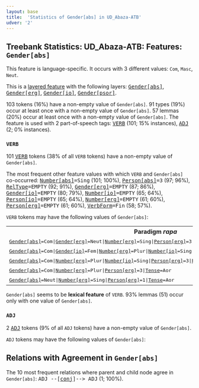 ```yaml
---
layout: base
title:  'Statistics of Gender[abs] in UD_Abaza-ATB'
udver: '2'
---
```


## Treebank Statistics: UD_Abaza-ATB: Features: `Gender[abs]`

This feature is language-specific.
It occurs with 3 different values: `Com`, `Masc`, `Neut`.

This is a <a href="../../u/overview/feat-layers.html">layered feature</a> with the following layers: <tt><a href="abq_atb-feat-Gender-abs.html">Gender[abs]</a></tt>, <tt><a href="abq_atb-feat-Gender-erg.html">Gender[erg]</a></tt>, <tt><a href="abq_atb-feat-Gender-io.html">Gender[io]</a></tt>, <tt><a href="abq_atb-feat-Gender-psor.html">Gender[psor]</a></tt>.

103 tokens (16%) have a non-empty value of `Gender[abs]`.
91 types (19%) occur at least once with a non-empty value of `Gender[abs]`.
57 lemmas (20%) occur at least once with a non-empty value of `Gender[abs]`.
The feature is used with 2 part-of-speech tags: <tt><a href="abq_atb-pos-VERB.html">VERB</a></tt> (101; 15% instances), <tt><a href="abq_atb-pos-ADJ.html">ADJ</a></tt> (2; 0% instances).

### `VERB`

101 <tt><a href="abq_atb-pos-VERB.html">VERB</a></tt> tokens (38% of all `VERB` tokens) have a non-empty value of `Gender[abs]`.

The most frequent other feature values with which `VERB` and `Gender[abs]` co-occurred: <tt><a href="abq_atb-feat-Number-abs.html">Number[abs]</a></tt><tt>=Sing</tt> (101; 100%), <tt><a href="abq_atb-feat-Person-abs.html">Person[abs]</a></tt><tt>=3</tt> (97; 96%), <tt><a href="abq_atb-feat-RelType.html">RelType</a></tt><tt>=EMPTY</tt> (92; 91%), <tt><a href="abq_atb-feat-Gender-erg.html">Gender[erg]</a></tt><tt>=EMPTY</tt> (87; 86%), <tt><a href="abq_atb-feat-Gender-io.html">Gender[io]</a></tt><tt>=EMPTY</tt> (80; 79%), <tt><a href="abq_atb-feat-Number-io.html">Number[io]</a></tt><tt>=EMPTY</tt> (65; 64%), <tt><a href="abq_atb-feat-Person-io.html">Person[io]</a></tt><tt>=EMPTY</tt> (65; 64%), <tt><a href="abq_atb-feat-Number-erg.html">Number[erg]</a></tt><tt>=EMPTY</tt> (61; 60%), <tt><a href="abq_atb-feat-Person-erg.html">Person[erg]</a></tt><tt>=EMPTY</tt> (61; 60%), <tt><a href="abq_atb-feat-VerbForm.html">VerbForm</a></tt><tt>=Fin</tt> (58; 57%).

`VERB` tokens may have the following values of `Gender[abs]`:


<table>
  <tr><th>Paradigm <i>гара</i></th><th><tt>Com</tt></th><th><tt>Neut</tt></th></tr>
  <tr><td><tt><tt><a href="abq_atb-feat-Gender-abs.html">Gender[abs]</a></tt><tt>=Com</tt>|<tt><a href="abq_atb-feat-Gender-erg.html">Gender[erg]</a></tt><tt>=Neut</tt>|<tt><a href="abq_atb-feat-Number-erg.html">Number[erg]</a></tt><tt>=Sing</tt>|<tt><a href="abq_atb-feat-Person-erg.html">Person[erg]</a></tt><tt>=3</tt>|<tt><a href="abq_atb-feat-Tense.html">Tense</a></tt><tt>=Aor</tt></tt></td><td><em>дагад</em></td><td></td></tr>
  <tr><td><tt><tt><a href="abq_atb-feat-Gender-abs.html">Gender[abs]</a></tt><tt>=Com</tt>|<tt><a href="abq_atb-feat-Gender-io.html">Gender[io]</a></tt><tt>=Fem</tt>|<tt><a href="abq_atb-feat-Number-erg.html">Number[erg]</a></tt><tt>=Plur</tt>|<tt><a href="abq_atb-feat-Number-io.html">Number[io]</a></tt><tt>=Sing</tt>|<tt><a href="abq_atb-feat-Person-erg.html">Person[erg]</a></tt><tt>=3</tt>|<tt><a href="abq_atb-feat-Person-io.html">Person[io]</a></tt><tt>=3</tt>|<tt><a href="abq_atb-feat-Tense.html">Tense</a></tt><tt>=Past</tt></tt></td><td><em>дгIаргхдзылщан</em></td><td></td></tr>
  <tr><td><tt><tt><a href="abq_atb-feat-Gender-abs.html">Gender[abs]</a></tt><tt>=Com</tt>|<tt><a href="abq_atb-feat-Number-erg.html">Number[erg]</a></tt><tt>=Plur</tt>|<tt><a href="abq_atb-feat-Number-io.html">Number[io]</a></tt><tt>=Sing</tt>|<tt><a href="abq_atb-feat-Person-erg.html">Person[erg]</a></tt><tt>=3</tt>|<tt><a href="abq_atb-feat-Person-io.html">Person[io]</a></tt><tt>=1</tt>|<tt><a href="abq_atb-feat-Tense.html">Tense</a></tt><tt>=Aor</tt></tt></td><td><em>дсызгIаргхтI</em></td><td></td></tr>
  <tr><td><tt><tt><a href="abq_atb-feat-Gender-abs.html">Gender[abs]</a></tt><tt>=Com</tt>|<tt><a href="abq_atb-feat-Number-erg.html">Number[erg]</a></tt><tt>=Plur</tt>|<tt><a href="abq_atb-feat-Person-erg.html">Person[erg]</a></tt><tt>=3</tt>|<tt><a href="abq_atb-feat-Tense.html">Tense</a></tt><tt>=Aor</tt></tt></td><td><em>дгIаргхд</em></td><td></td></tr>
  <tr><td><tt><tt><a href="abq_atb-feat-Gender-abs.html">Gender[abs]</a></tt><tt>=Neut</tt>|<tt><a href="abq_atb-feat-Number-erg.html">Number[erg]</a></tt><tt>=Sing</tt>|<tt><a href="abq_atb-feat-Person-erg.html">Person[erg]</a></tt><tt>=1</tt>|<tt><a href="abq_atb-feat-Tense.html">Tense</a></tt><tt>=Aor</tt></tt></td><td></td><td><em>йгIазгд</em></td></tr>
</table>

`Gender[abs]` seems to be **lexical feature** of `VERB`. 93% lemmas (51) occur only with one value of `Gender[abs]`.

### `ADJ`

2 <tt><a href="abq_atb-pos-ADJ.html">ADJ</a></tt> tokens (9% of all `ADJ` tokens) have a non-empty value of `Gender[abs]`.

`ADJ` tokens may have the following values of `Gender[abs]`:


## Relations with Agreement in `Gender[abs]`

The 10 most frequent relations where parent and child node agree in `Gender[abs]`:
<tt>ADJ --[<tt><a href="abq_atb-dep-conj.html">conj</a></tt>]--> ADJ</tt> (1; 100%).

